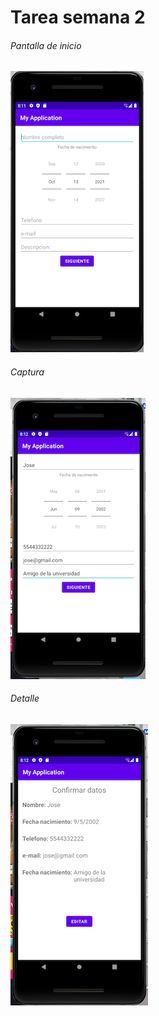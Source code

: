# Tarea semana 2

###### Pantalla de inicio
![Pantalla de inicio](inicio.png)

###### Captura
![Pantalla de captura](captura.png)

###### Detalle
![Pantalla de detalle](detalle.png)
